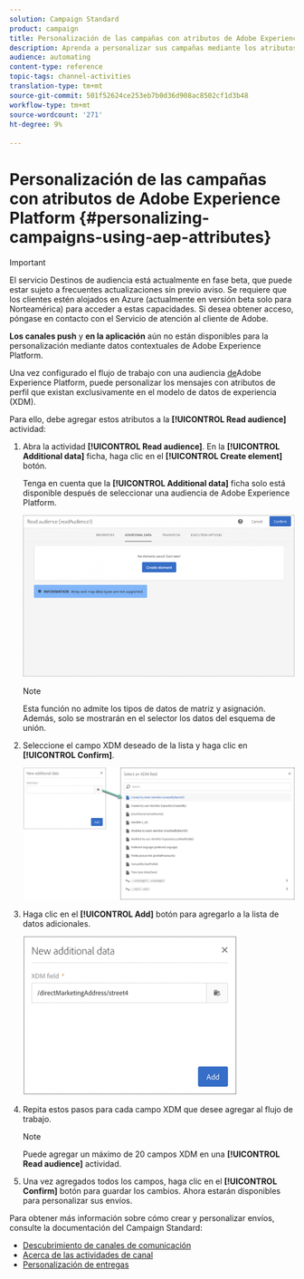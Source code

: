 ```yaml
---
solution: Campaign Standard
product: campaign
title: Personalización de las campañas con atributos de Adobe Experience Platform
description: Aprenda a personalizar sus campañas mediante los atributos de la plataforma de experiencias de Adobe.
audience: automating
content-type: reference
topic-tags: channel-activities
translation-type: tm+mt
source-git-commit: 501f52624ce253eb7b0d36d908ac8502cf1d3b48
workflow-type: tm+mt
source-wordcount: '271'
ht-degree: 9%

---
```



# Personalización de las campañas con atributos de Adobe Experience Platform {#personalizing-campaigns-using-aep-attributes}

>[!IMPORTANT]
>
>El servicio Destinos de audiencia está actualmente en fase beta, que puede estar sujeto a frecuentes actualizaciones sin previo aviso. Se requiere que los clientes estén alojados en Azure (actualmente en versión beta solo para Norteamérica) para acceder a estas capacidades. Si desea obtener acceso, póngase en contacto con el Servicio de atención al cliente de Adobe.
>
>**Los canales push** y **en la aplicación** aún no están disponibles para la personalización mediante datos contextuales de Adobe Experience Platform.

Una vez configurado el flujo de trabajo con una audiencia [de](../../audiences/using/aep-about-audience-destinations-service.md)Adobe Experience Platform, puede personalizar los mensajes con atributos de perfil que existan exclusivamente en el modelo de datos de experiencia (XDM).

Para ello, debe agregar estos atributos a la **[!UICONTROL Read audience]** actividad:

1. Abra la actividad **[!UICONTROL Read audience]**. En la **[!UICONTROL Additional data]** ficha, haga clic en el **[!UICONTROL Create element]** botón.

   Tenga en cuenta que la **[!UICONTROL Additional data]** ficha solo está disponible después de seleccionar una audiencia de Adobe Experience Platform.

   ![](assets/aep_wkf_readaudience_attributes.png)

   >[!NOTE]
   >
   >Esta función no admite los tipos de datos de matriz y asignación. Además, solo se mostrarán en el selector los datos del esquema de unión.

1. Seleccione el campo XDM deseado de la lista y haga clic en **[!UICONTROL Confirm]**.

   ![](assets/aep_wkf_readaudience_perso1.png)

1. Haga clic en el **[!UICONTROL Add]** botón para agregarlo a la lista de datos adicionales.

   ![](assets/aep_wkf_readaudience_perso3.png)

1. Repita estos pasos para cada campo XDM que desee agregar al flujo de trabajo.

   >[!NOTE]
   >
   >Puede agregar un máximo de 20 campos XDM en una **[!UICONTROL Read audience]** actividad.

1. Una vez agregados todos los campos, haga clic en el **[!UICONTROL Confirm]** botón para guardar los cambios. Ahora estarán disponibles para personalizar sus envíos.

Para obtener más información sobre cómo crear y personalizar envíos, consulte la documentación del Campaign Standard:

* [Descubrimiento de canales de comunicación](../../channels/using/get-started-communication-channels.md)
* [Acerca de las actividades de canal](../../automating/using/about-channel-activities.md)
* [Personalización de entregas](../../designing/using/personalization.md)
